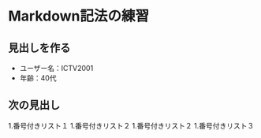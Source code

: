 # Markdown記法の練習
## 見出しを作る

- ユーザー名：ICTV2001
- 年齢：40代

## 次の見出し

1.番号付きリスト１
    1.番号付きリスト２
    1.番号付きリスト２
        1.番号付きリスト３
        
